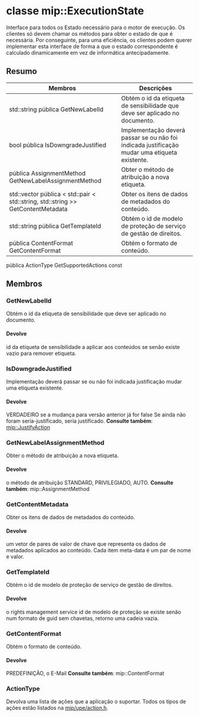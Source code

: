 # <a name="class-mipexecutionstate"></a>classe mip::ExecutionState 
Interface para todos os Estado necessário para o motor de execução.
Os clientes só devem chamar os métodos para obter o estado de que é necessária. Por conseguinte, para uma eficiência, os clientes podem querer implementar esta interface de forma a que o estado correspondente é calculado dinamicamente em vez de informática antecipadamente.
## <a name="summary"></a>Resumo
 Membros                        | Descrições                                
--------------------------------|---------------------------------------------
std::string pública GetNewLabelId | Obtém o id da etiqueta de sensibilidade que deve ser aplicado no documento.
bool pública IsDowngradeJustified | Implementação deverá passar se ou não foi indicada justificação mudar uma etiqueta existente.
pública AssignmentMethod GetNewLabelAssignmentMethod | Obter o método de atribuição a nova etiqueta.
std::vector pública < std::pair < std::string, std::string >> GetContentMetadata | Obter os itens de dados de metadados do conteúdo.
std::string pública GetTemplateId | Obtém o id de modelo de proteção de serviço de gestão de direitos.
pública ContentFormat GetContentFormat | Obtém o formato de conteúdo.
pública ActionType GetSupportedActions const
## <a name="members"></a>Membros
### <a name="getnewlabelid"></a>GetNewLabelId
Obtém o id da etiqueta de sensibilidade que deve ser aplicado no documento.
#### <a name="returns"></a>Devolve
id da etiqueta de sensibilidade a aplicar aos conteúdos se senão existe vazio para remover etiqueta.
### <a name="isdowngradejustified"></a>IsDowngradeJustified
Implementação deverá passar se ou não foi indicada justificação mudar uma etiqueta existente.
#### <a name="returns"></a>Devolve
VERDADEIRO se a mudança para versão anterior já for false Se ainda não foram seria-justificado, seria justificado. 
**Consulte também**: [mip::JustifyAction](#classmip_1_1_justify_action)
### <a name="getnewlabelassignmentmethod"></a>GetNewLabelAssignmentMethod
Obter o método de atribuição a nova etiqueta.
#### <a name="returns"></a>Devolve
o método de atribuição STANDARD, PRIVILEGIADO, AUTO. 
**Consulte também**: mip::AssignmentMethod
### <a name="getcontentmetadata"></a>GetContentMetadata
Obter os itens de dados de metadados do conteúdo.
#### <a name="returns"></a>Devolve
um vetor de pares de valor de chave que representa os dados de metadados aplicados ao conteúdo. Cada item meta-data é um par de nome e valor.
### <a name="gettemplateid"></a>GetTemplateId
Obtém o id de modelo de proteção de serviço de gestão de direitos.
#### <a name="returns"></a>Devolve
o rights management service id de modelo de proteção se existe senão num formato de guid sem chavetas, retorno uma cadeia vazia.
### <a name="getcontentformat"></a>GetContentFormat
Obtém o formato de conteúdo.
#### <a name="returns"></a>Devolve
PREDEFINIÇÃO, o E-Mail **Consulte também**: mip::ContentFormat
### <a name="actiontype"></a>ActionType
Devolva uma lista de ações que a aplicação o suportar. Todos os tipos de ações estão listados na [mip/upe/action.h](#action_8h).